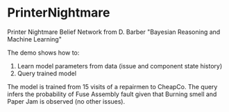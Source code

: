 # PrinterNightmare
Printer Nightmare Belief Network from D. Barber "Bayesian Reasoning and Machine Learning"

The demo shows how to:
1. Learn model parameters from data (issue and component state history)
2. Query trained model

The model is trained from 15 visits of a repairmen to CheapCo. The query infers the probability of Fuse Assembly fault given that Burning smell and Paper Jam is observed (no other issues).
